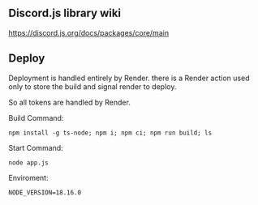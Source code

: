 ## Discord.js library wiki
https://discord.js.org/docs/packages/core/main

## Deploy
Deployment is handled entirely by Render. there is a Render action used only to store the build and signal render to deploy.


So all tokens are handled by Render.


Build Command:
```shell
npm install -g ts-node; npm i; npm ci; npm run build; ls
```

Start Command:
```shell
node app.js
```

Enviroment:
```
NODE_VERSION=18.16.0
```
